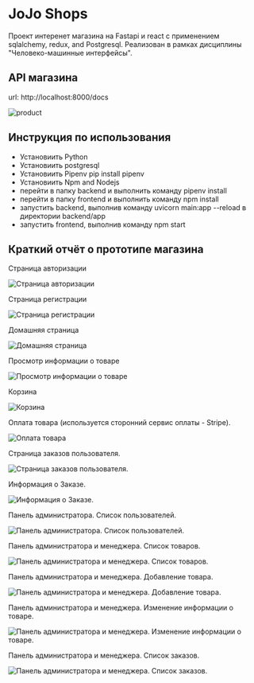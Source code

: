 # JoJo Shops

Проект интеренет магазина на Fastapi и react с применением sqlalchemy, redux, and Postgresql. 
Реализован в рамках дисциплины "Человеко-машинные интерфейсы".

## API магазина

url: http://localhost:8000/docs

<img src="./images/images8.png" alt="product"/>

## Инструкция по использования

<ul>
    <li>
        Установиить Python
    </li>
    <li>
        Установиить postgresql
    </li>
    <li>
        Установиить Pipenv pip install pipenv
    </li>
    <li>
        Установиить Npm and Nodejs
    </li>
    <li>
        перейти в папку backend и выполнить команду pipenv install
    </li>
    <li>
       перейти в папку  frontend и выполнить команду npm install
    </li>
    <li>
        запустить backend, выполнив команду uvicorn main:app --reload в директории backend/app 
    </li>
    <li>
        запустить frontend, выполнив команду npm start
    </li>
</ul>

## Краткий отчёт о прототипе магазина

Страница авторизации

<img src="./images/images13.png" alt="Страница авторизации" />

Страница регистрации

<img src="./images/images14.png" alt="Страница регистрации" />

Домашняя страница

<img src="./images/images1.png" alt="Домашняя страница" />

Просмотр информации о товаре

<img src="./images/images2.png" alt="Просмотр информации о товаре">

Корзина

<img src="./images/images3.png" alt="Корзина" />

Оплата товара (используется сторонний сервис оплаты - Stripe).

<img src="./images/images4.png" alt="Оплата товара" />

Страница заказов пользователя.

<img src="./images/images11.png" alt="Страница заказов пользователя." />

Информация о Заказе.

<img src="./images/images10.png" alt="Информация о Заказе." />

Панель администратора. Список пользователей.

<img src="./images/images5.png" alt="Панель администратора. Список пользователей." />

Панель администратора и менеджера. Список товаров.

<img src="./images/images6.png" alt="Панель администратора и менеджера. Список товаров." />

Панель администратора и менеджера. Добавление товара.

<img src="./images/images7.png" alt="Панель администратора и менеджера. Добавление товара." />

Панель администратора и менеджера. Изменение информации о товаре.

<img src="./images/images12.png" alt="Панель администратора и менеджера. Изменение информации о товаре." />

Панель администратора и менеджера. Список заказов.

<img src="./images/images9.png" alt="Панель администратора и менеджера. Список заказов." />